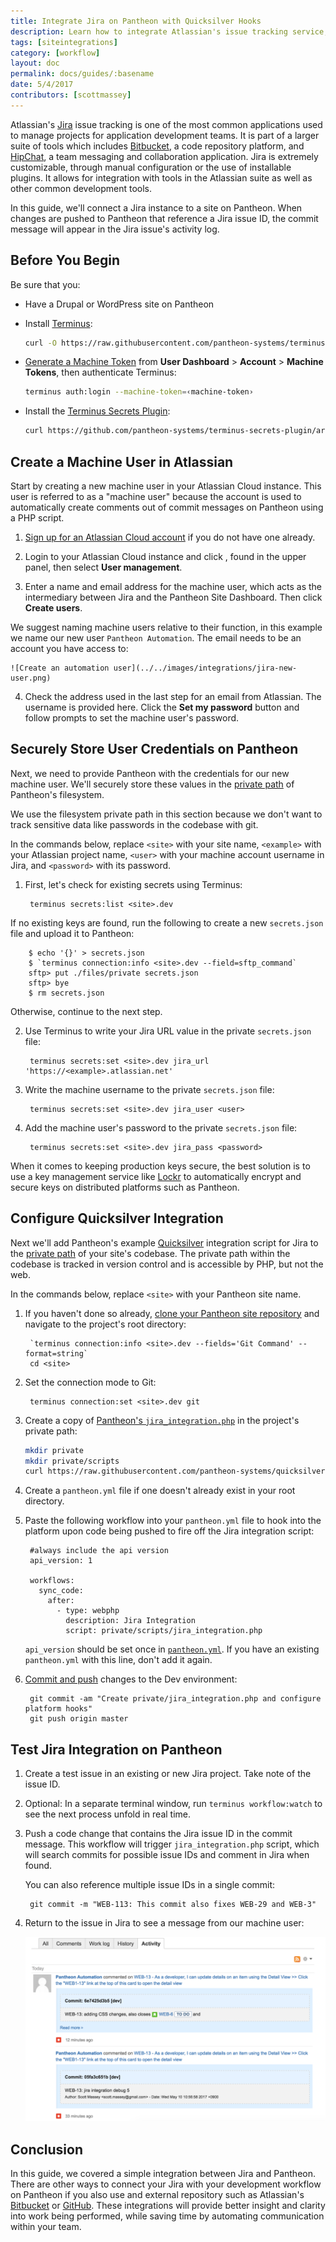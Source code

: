 ```yaml
---
title: Integrate Jira on Pantheon with Quicksilver Hooks
description: Learn how to integrate Atlassian's issue tracking service, Jira, with the Pantheon Site Dashboard.
tags: [siteintegrations]
category: [workflow]
layout: doc
permalink: docs/guides/:basename
date: 5/4/2017
contributors: [scottmassey]
---
```


Atlassian's [Jira](https://www.atlassian.com/software/jira) issue tracking is one of the most common applications used to manage projects for application development teams. It is part of a larger suite of tools which includes [Bitbucket](https://bitbucket.org/), a code repository platform, and [HipChat](https://www.hipchat.com/), a team messaging and collaboration application. Jira is extremely customizable, through manual configuration or the use of installable plugins. It allows for integration with tools in the Atlassian suite as well as other common development tools.

In this guide, we'll connect a Jira instance to a site on Pantheon. When changes are pushed to Pantheon that reference a Jira issue ID, the commit message will appear in the Jira issue's activity log.
## Before You Begin
Be sure that you:

- Have a Drupal or WordPress site on Pantheon
- Install [Terminus](/terminus):

  ```bash
  curl -O https://raw.githubusercontent.com/pantheon-systems/terminus-installer/master/builds/installer.phar && php installer.phar install
  ```

- [Generate a Machine Token](https://dashboard.pantheon.io/machine-token/create) from **User Dashboard** > **Account** > **Machine Tokens**, then authenticate Terminus:

  ```bash
  terminus auth:login --machine-token=‹machine-token›
  ```

- Install the [Terminus Secrets Plugin](https://github.com/pantheon-systems/terminus-secrets-plugin):

  ```bash
  curl https://github.com/pantheon-systems/terminus-secrets-plugin/archive/1.x.tar.gz -L | tar -C ~/.terminus/plugins -xvz
  ```

## Create a Machine User in Atlassian
Start by creating a new machine user in your Atlassian Cloud instance. This user is referred to as a "machine user" because the account is used to automatically create comments out of commit messages on Pantheon using a PHP script.

1. [Sign up for an Atlassian Cloud account](https://www.atlassian.com/software/jira/try) if you do not have one already.

2. Login to your Atlassian Cloud instance and click <i class="fa fa-gear"></i>, found in the upper panel, then select **User management**.

3. Enter a name and email address for the machine user, which acts as the intermediary between Jira and the Pantheon Site Dashboard. Then click **Create users**.

  We suggest naming machine users relative to their function, in this example we name our new user `Pantheon Automation`. The email needs to be an account you have access to:

    ![Create an automation user](../../images/integrations/jira-new-user.png)

4. Check the address used in the last step for an email from Atlassian. The username is provided here. Click the **Set my password** button and follow prompts to set the machine user's password.

## Securely Store User Credentials on Pantheon
Next, we need to provide Pantheon with the credentials for our new machine user. We'll securely store these values in the [private path](/private-paths/#private-path-for-files) of Pantheon's filesystem.

We use the filesystem private path in this section because we don't want to track sensitive data like passwords in the codebase with git.

In the commands below, replace `<site>` with your site name, `<example>` with your Atlassian project name, `<user>` with your machine account username in Jira, and `<password>` with its password.

1. First, let's check for existing secrets using Terminus:

        terminus secrets:list <site>.dev

  If no existing keys are found, run the following to create a new `secrets.json` file and upload it to Pantheon:

        $ echo '{}' > secrets.json
        $ `terminus connection:info <site>.dev --field=sftp_command`
        sftp> put ./files/private secrets.json
        sftp> bye
        $ rm secrets.json

  Otherwise, continue to the next step.

2. Use Terminus to write your Jira URL value in the private `secrets.json` file:

        terminus secrets:set <site>.dev jira_url 'https://<example>.atlassian.net'

3. Write the machine username to the private `secrets.json` file:

        terminus secrets:set <site>.dev jira_user <user>

4. Add the machine user's password to the private `secrets.json` file:

        terminus secrets:set <site>.dev jira_pass <password>

<Alert title="Note" type="info">

When it comes to keeping production keys secure, the best solution is to use a key management service like [Lockr](/guides/lockr) to automatically encrypt and secure keys on distributed platforms such as Pantheon.

</Alert>

## Configure Quicksilver Integration
Next we'll add Pantheon's example [Quicksilver](/quicksilver) integration script for Jira to the [private path](/private-paths/#private-path-for-code) of your site's codebase. The private path within the codebase is tracked in version control and is accessible by PHP, but not the web.

In the commands below, replace `<site>` with your Pantheon site name.

1. If you haven't done so already, [clone your Pantheon site repository](/git/#clone-your-site-codebase) and navigate to the project's root directory:

        `terminus connection:info <site>.dev --fields='Git Command' --format=string`
        cd <site>

2. Set the connection mode to Git:

        terminus connection:set <site>.dev git

3. Create a copy of [Pantheon's `jira_integration.php`](https://github.com/pantheon-systems/quicksilver-examples/tree/master/jira_integration) in the project's private path:

    ``` bash
    mkdir private
    mkdir private/scripts
    curl https://raw.githubusercontent.com/pantheon-systems/quicksilver-examples/master/jira_integration/jira_integration.php --output ./private/scripts/jira_integration.php
    ```

4. Create a `pantheon.yml` file if one doesn't already exist in your root directory.

5. Paste the following workflow into your `pantheon.yml` file to hook into the platform upon code being pushed to fire off the Jira integration script:

        #always include the api version
        api_version: 1

        workflows:
          sync_code:
            after:
              - type: webphp
                description: Jira Integration
                script: private/scripts/jira_integration.php

    <Alert title="Note" type="info">

    `api_version` should be set once in [`pantheon.yml`](/pantheon-yml). If you have an existing `pantheon.yml` with this line, don't add it again.

    </Alert>

6. [Commit and push](/git/#push-changes-to-pantheon) changes to the Dev environment:

        git commit -am "Create private/jira_integration.php and configure platform hooks"
        git push origin master


## Test Jira Integration on Pantheon

1. Create a test issue in an existing or new Jira project. Take note of the issue ID.

2. Optional: In a separate terminal window, run `terminus workflow:watch` to see the next process unfold in real time.

3. Push a code change that contains the Jira issue ID in the commit message. This workflow will trigger `jira_integration.php` script, which will search commits for possible issue IDs and comment in Jira when found.

    You can also reference multiple issue IDs in a single commit:

        git commit -m "WEB-113: This commit also fixes WEB-29 and WEB-3"

4. Return to the issue in Jira to see a message from our machine user:

    ![Jira issue](../../images/integrations/jira_log.png)

## Conclusion
In this guide, we covered a simple integration between Jira and Pantheon. There are other ways to connect your Jira with your development workflow on Pantheon if you also use and external repository such as Atlassian's [Bitbucket](https://confluence.atlassian.com/adminjiracloud/getting-started-with-bitbucket-and-jira-cloud-776830280.html) or [GitHub](https://confluence.atlassian.com/adminjiracloud/connect-jira-cloud-to-github-814188429.html). These integrations will provide better insight and clarity into work being performed, while saving time by automating communication within your team.
